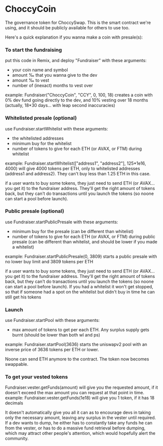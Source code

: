 # ChoccyCoin
The governance token for ChoccySwap.
This is the smart contract we're using, and it should be publicly available for others to use too.

Here's a quick explanation if you wanna make a coin with presale(s):

### To start the fundraising

put this code in Remix, and deploy "Fundraiser" with these arguments:
<ul>
  <li>your coin name and symbol</li>
  <li>amount ‰ that you wanna give to the dev</li>
  <li>amount ‰ to vest</li>
  <li>number of (inexact) months to vest over</li>
</ul>
example: Fundraiser("ChoccyCoin", "CCY", 0, 100, 18) creates a coin with 0% dev fund going directly to the dev, and 10% vesting over 18 months (actually, 18*30 days... with leap second inaccuracies)

### Whitelisted presale (optional)

use Fundraiser.startWhitelist with these arguments:
<ul>
  <li>the whitelisted addresses</li>
  <li>minimum buy for the whitelist</li>
  <li>number of tokens to give for each ETH (or AVAX, or FTM) during whitelist</li>
</ul>
example: Fundraiser.startWhitelist(["address1", "address2"], 125*1e16, 4000) will give 4000 tokens per ETH, only to whitelisted addresses (address1 and address2).
They can't buy less than 1.25 ETH in this case.

if a user wants to buy some tokens, they just need to send ETH (or AVAX... you get it) to the fundraiser address. They'll get the right amount of tokens back, but they can't do transactions until you launch the tokens (so noone can start a pool before launch).


### Public presale (optional)

use Fundraiser.startPublicPresale with these arguments:
<ul>
  <li>minimum buy for the presale (can be different than whitelist)</li>
  <li>number of tokens to give for each ETH (or AVAX, or FTM) during public presale (can be different than whitelist, and should be lower if you made a whitelist)</li>
</ul>
example: Fundraiser.startPublicPresale(0, 3809) starts a public presale with no lower buy limit and 3809 tokens per ETH

if a user wants to buy some tokens, they just need to send ETH (or AVAX... you get it) to the fundraiser address. They'll get the right amount of tokens back, but they can't do transactions until you launch the tokens (so noone can start a pool before launch). If you had a whitelist it won't get stopped, so that if someone had a spot on the whitelist but didn't buy in time he can still get his tokens


### Launch

use Fundraiser.startPool with these arguments:
<ul>
  <li>max amount of tokens to get per each ETH. Any surplus supply gets burnt (should be lower than both wl and ps)</li>
</ul>
example: Fundraiser.startPool(3636) starts the uniswapv2 pool with an inverse price of 3636 tokens per ETH or lower.

Noone can send ETH anymore to the contract.
The token now becomes swappable.

### To get your vested tokens

Fundraiser.vester.getFunds(amount) will give you the requested amount, if it doesn't exceed the max amount you can request at that point in time. 
example: Fundraiser.vester.getFunds(1e18) will give you 1 token, if it has 18 decimals

It doesn't automatically give you all it can as to encourage devs in taking only the necessary amount, leaving any surplus in the vester until required. If a dev wants to dump, he either has to constantly take any funds he can from the vester, or has to do a massive fund retrieval before dumping, which may attract other people's attention, which would hopefully alert the community.
